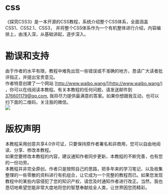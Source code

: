 # css
《探究CSS3》是一本开源的CSS教程，系统介绍整个CSS体系，全面涵盖CSS1、CSS2.1、CSS3， 并将整个CSS体系作为一个有机整体进行介绍，内容编排上，由浅入深，从基础讲起，逐步深入。
# 勘误和支持
由于作者的水平有限，教程中难免出现一些错误或不准确的地方，恳请广大读者批评指正，并提出宝贵意见。</br>
作者特意创建了一个网站 [http://www.waibo.wang/](http://www.waibo.wang/) ，你可以在线阅读本教程。有关本教程的任何问题，请发送邮件到 376601179@qq.com, 我将尽力提供最满意的答案。如果你想跟我互动，也可以扫下面的二维码，关注我的微信。</br>
![](http://www.waibo.wang/img/weixin.png)
# 版权声明
本教程采用创意共享4.0许可证，只要保持原作者署名和非商用，您可以自由地阅读、分享、修改本教程。</br>
如果您要修改本教程的内容，建议通知作者同步更新，本教程的不断完善，也有您的一份功劳。</br>
本教程并非完全原创，作者只是按照自己的思路，把多年来的学习笔记、以及收集整理的一些零散的资料进行有机组合，让它成为一个完整的教程而已。如果您发现教程中的某些内容侵犯了您的知识产权，请您及时通知作者进行改正。当然，我也恳切地希望您能非常大度地将您的智慧奉献给全人类，让世界因您而精彩。
